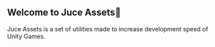 ## Welcome to Juce Assets👋

Juce Assets is a set of utilities made to increase development speed of Unity Games.

